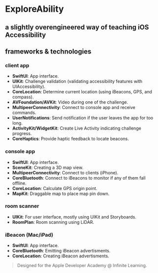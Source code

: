 # ExploreAbility
## a slightly overengineered way of teaching iOS Accessibility 

## frameworks & technologies
### client app
- **SwiftUI**: App interface.
- **UIKit**: Challenge validation (validating accessibility features with UIAccessibility).
- **CoreLocation**: Determine current location (using iBeacons, GPS, and compass).
- **AVFoundation/AVKit**: Video during one of the challenge.
- **MultipeerConnectivity**: Connect to console app and receive commands.
- **UserNotifications**: Send notification if the user leaves the app for too long.
- **ActivityKit/WidgetKit**: Create Live Activity indicating challenge progress.
- **CoreHaptics**: Provide haptic feedback to locate beacons.
 
### console app 
- **SwiftUI**: App interface.
- **SceneKit**: Creating a 3D map view.
- **MultipeerConnectivity**: Connect to clients (iPhone).
- **CoreBluetooth**: Connect to iBeacons to monitor if any of them fall offline.
- **CoreLocation**: Calculate GPS origin point.
- **MapKit**: Draggable map to place map pin down.

### room scanner
- **UIKit**: For user interface, mostly using UIKit and Storyboards.
- **RoomPlan**: Room scanning using LiDAR.

### iBeacon (Mac/iPad)
- **SwiftUI**: App interface.
- **CoreBluetooth**: Emitting iBeacon advertisments.
- **CoreLocation**: Creating iBeacon advertisments.

> Designed for the Apple Developer Academy @ Infinite Learning.
